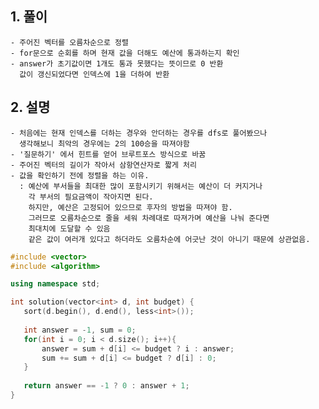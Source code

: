   ## 1. 풀이
    - 주어진 벡터를 오름차순으로 정렬
    - for문으로 순회를 하며 현재 값을 더해도 예산에 통과하는지 확인
    - answer가 초기값이면 1개도 통과 못했다는 뜻이므로 0 반환
      값이 갱신되었다면 인덱스에 1을 더하여 반환
      
  ## 2. 설명
    - 처음에는 현재 인덱스를 더하는 경우와 안더하는 경우를 dfs로 풀어봤으나 
      생각해보니 최악의 경우에는 2의 100승을 따져야함 
    - '질문하기' 에서 힌트를 얻어 브루트포스 방식으로 바꿈
    - 주어진 벡터의 길이가 작아서 삼항연산자로 짧게 처리
    - 값을 확인하기 전에 정렬을 하는 이유.
      : 예산에 부서들을 최대한 많이 포함시키기 위해서는 예산이 더 커지거나 
        각 부서의 필요금액이 작아지면 된다.
        하지만, 예산은 고정되어 있으므로 후자의 방법을 따져야 함.
        그러므로 오름차순으로 줄을 세워 차례대로 따져가며 예산을 나눠 준다면 
        최대치에 도달할 수 있음
        같은 값이 여러개 있다고 하더라도 오름차순에 어긋난 것이 아니기 때문에 상관없음.
           
   
 ```c++
 #include <vector>
#include <algorithm>

using namespace std;

int solution(vector<int> d, int budget) {
    sort(d.begin(), d.end(), less<int>());
    
    int answer = -1, sum = 0;
    for(int i = 0; i < d.size(); i++){
        answer = sum + d[i] <= budget ? i : answer;
        sum += sum + d[i] <= budget ? d[i] : 0;
    }
    
    return answer == -1 ? 0 : answer + 1;
}
```
